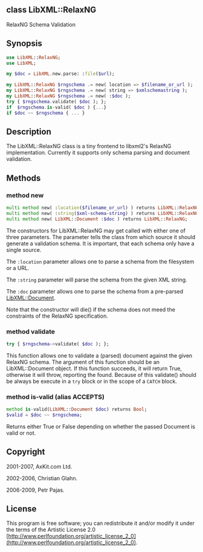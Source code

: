 class LibXML::RelaxNG
---------------------

RelaxNG Schema Validation

Synopsis
--------

```raku
use LibXML::RelaxNG;
use LibXML;

my $doc = LibXML.new.parse: :file($url);

my LibXML::RelaxNG $rngschema .= new( location => $filename_or_url );
my LibXML::RelaxNG $rngschema .= new( string => $xmlschemastring );
my LibXML::RelaxNG $rngschema .= new( :$doc );
try { $rngschema.validate( $doc ); };
if  $rngschema.is-valid( $doc ) {...}
if $doc ~~ $rngschema { ... }
```

Description
-----------

The LibXML::RelaxNG class is a tiny frontend to libxml2's RelaxNG implementation. Currently it supports only schema parsing and document validation.

Methods
-------

### method new

```raku
multi method new( :location($filename_or_url) ) returns LibXML::RelaxNG;
multi method new( :string($xml-schema-string) ) returns LibXML::RelaxNG;
multi method new( LibXML::Document :$doc ) returns LibXML::RelaxNG;
```

The constructors for LibXML::RelaxNG may get called with either one of three parameters. The parameter tells the class from which source it should generate a validation schema. It is important, that each schema only have a single source.

The `:location` parameter allows one to parse a schema from the filesystem or a URL.

The `:string` parameter will parse the schema from the given XML string.

The `:doc` parameter allows one to parse the schema from a pre-parsed [LibXML::Document](https://libxml-raku.github.io/LibXML-raku/Document).

Note that the constructor will die() if the schema does not meed the constraints of the RelaxNG specification.

### method validate

```raku
try { $rngschema->validate( $doc ); };
```

This function allows one to validate a (parsed) document against the given RelaxNG schema. The argument of this function should be an LibXML::Document object. If this function succeeds, it will return True, otherwise it will throw, reporting the found. Because of this validate() should be always be execute in a `try` block or in the scope of a `CATCH` block.

### method is-valid (alias ACCEPTS)

```raku
method is-valid(LibXML::Document $doc) returns Bool;
$valid = $doc ~~ $rngschema;
```

Returns either True or False depending on whether the passed Document is valid or not.

Copyright
---------

2001-2007, AxKit.com Ltd.

2002-2006, Christian Glahn.

2006-2009, Petr Pajas.

License
-------

This program is free software; you can redistribute it and/or modify it under the terms of the Artistic License 2.0 [http://www.perlfoundation.org/artistic_license_2_0](http://www.perlfoundation.org/artistic_license_2_0).

